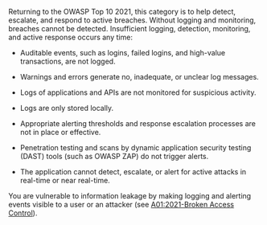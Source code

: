 Returning to the OWASP Top 10 2021, this category is to help detect, escalate, and respond to active breaches. Without logging and monitoring, breaches cannot be detected. Insufficient logging, detection, monitoring, and active response occurs any time:

- Auditable events, such as logins, failed logins, and high-value transactions, are not logged.
    
- Warnings and errors generate no, inadequate, or unclear log messages.
    
- Logs of applications and APIs are not monitored for suspicious activity.
    
- Logs are only stored locally.
    
- Appropriate alerting thresholds and response escalation processes are not in place or effective.
    
- Penetration testing and scans by dynamic application security testing (DAST) tools (such as OWASP ZAP) do not trigger alerts.
    
- The application cannot detect, escalate, or alert for active attacks in real-time or near real-time.
    

You are vulnerable to information leakage by making logging and alerting events visible to a user or an attacker (see [A01:2021-Broken Access Control](https://owasp.org/Top10/A01_2021-Broken_Access_Control/)).